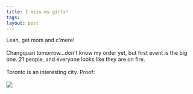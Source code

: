 ```yaml
---
title: I miss my girls!
tags: 
layout: post
---
```

Leah, get mom and c'mere!<br /><br />Changquan tomorrow...don't know my order yet, but first event is the big one.  21 people, and everyone looks like they are on fire.  <br /><br />Toronto is an interesting city.  Proof:<br /><br /><img src="http://fuzzymonk.com/photos/wushu/2006PanAms/image/595/2006PAWC-Jason-Naked.gif" class="picture" />
